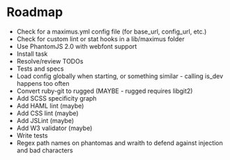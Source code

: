 # Roadmap

* Check for a maximus.yml config file (for base_url, config_url, etc.)
* Check for custom lint or stat hooks in a lib/maximus folder
* Use PhantomJS 2.0 with webfont support
* Install task
* Resolve/review TODOs
* Tests and specs
* Load config globally when starting, or something similar - calling is_dev happens too often
* Convert ruby-git to rugged (MAYBE - rugged requires libgit2)
* Add SCSS specificity graph
* Add HAML lint (maybe)
* Add CSS lint (maybe)
* Add JSLint (maybe)
* Add W3 validator (maybe)
* Write tests
* Regex path names on phantomas and wraith to defend against injection and bad characters
